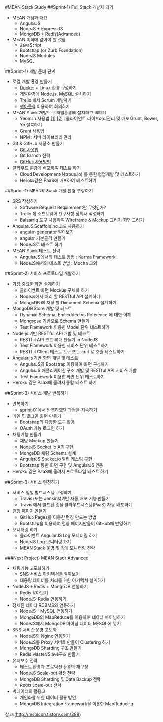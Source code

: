 #MEAN Stack Study
##Sprint-1) Full Stack 개발자 되기
  - MEAN 개념과 개요
    + AngularJS
    + NodeJS + ExpressJS
    + MongoDB + Redis(Advanced)
  - MEAN 이외에 알아야 할 것들
    + JavaScript
    + Bootstrap (or Zurb Foundation)
    + NodeJS Modules
    + MySQL


##Sprint-1) 개발 준비 단계
  - 로컬 개발 환경 만들기
    + [Docker](http://pyrasis.com/Docker/Docker-HOWTO) + Linux 환경 구성하기
    + 개발환경에 Node.js, MySQL 설치하기
    + Trello 에서 Scrum 개발하기
    + [행아웃](http://barugi.com/hangouts/)을 이용하여 회의하기
  - MEAN Stack 개발도구 개발환경에 설치하고 익히기
    + Yeoman 사용법 [[1]](http://blog.winterwolf.me/?p=132) [[2]](http://mobicon.tistory.com/402) : 클라이언트 라이브러리관리 및 배포 Grunt, Bower, Yo 설치하기
    + [Grunt 사용법](http://nodeqa.com/nodejs_ref/66)
    + NPM : 서버 라이브러리 관리
  - Git & GitHub 저장소 만들기
    + [Git 사용법](http://git-scm.com/book/ko/v1)
    + Git Branch 전략
    + [GitHub 사용방법](http://syaku.tistory.com/245)
  - 클라우드 환경에 배포하여 테스트 하기
    + Cloud Development(Nitrous.io) 를 통한 협업개발 및 테스트하기
    + Heroku같은 PaaS에 배포하여 테스트하기


##Sprint-1) MEANK Stack 개발 환경 구성하기
  - SRS 작성하기
    + Software Request Requirement란 무엇인가?
    + Trello 에 소프트웨어 요구사항 정의서 작성하기
    + Balsamiq 도구 사용하여 Wireframe & Mockup 그리기 화면 그리기
  - AngularJS Scaffolding 코드 사용하기
    + angular-generator 알아보기
    + angular 기본골격 만들기
    + NodeJS로 테스트 하기
  - MEAN Stack 테스트 전략
    + AngularJS에서의 테스트 방법 : Karma Framework
    + NodeJS에서의 테스트 방법 : Mocha 그외


##Sprint-2) 서비스 프로토타입 개발하기
  - 가장 중요한 화면 설계하기
    + 클라이언트 화면 Mockup 구체화 하기
    + NodeJs에서 처리 할 RESTful API 설계하기
    + MongoDB 에 저장 할 Document Schema 설계하기
  - MongoDB Store 개발 및 테스트
    + Dynamic Schema, Embedded vs Reference 에 대한 이해
    + Mongoose 기반으로 Schema 만들기
    + Test Framework 이용한 Model 단위 테스트하기
  - Node.js 기반 RESTful API 개발 및 테스트
    + RESTful API 코드 뼈대 만들기 in NodeJS
    + Test Framework 이용한 서비스 단위 테스트하기
    + RESTful Client 테스트 도구 또는 curl 로 호출 테스트하기
  - Angular.js 기반 화면 개발 및 테스트
    + AngularJS와 Bootstrap 이용하여 화면 구성하기
    + AngularJS 애플리케이션 구조 개발 및 RESTful API 서비스 개발
    + Test Framework 이용한 화면 단위 테스트하기
  - Heroku 같은 PaaS에 올려서 통합 테스트 하기


##Sprint-3) 서비스 개발 반복하기
  - 반복하기
    + sprint-01에서 반복하였던 과정을 지속하기
  - 메인 및 로그인 화면 만들기
    + Bootstrap의 다양한 도구 활용
    + OAuth 기능 로그인 하기
  - 채팅기능 만들기
    + 채팅 Mockup 만들기
    + NodeJS Socket.io API 구현
    + MongoDB 채팅 Schema 설계
    + AngularJS Socket.io 멀티 케스팅 구현
    + Bootstrap 통한 화면 구현 및 AngularJS 연동
 - Heroku 같은 PaaS에 올려서 프로토타입 테스트 하기


##Sprint-3) 서비스 런칭하기
  - 서비스 일일 빌드시스템 구성하기
    + Travis (또는 Jenkins)기반 자동 배포 기능 만들기
    + Travis 에서 빌드된 것을 클라우드시스템(PaaS) 자동 배포하기
  - 런칭 페이지 만들기
    + GitHub Pages를 이용한 런칭 만드는 방법
    + Bootstrap을 이용하여 런칭 페이지만들어 GitHub에 반영하기
  - 모니터링 하기
    + 클라이언트 AngularJS Log 모니터링 하기
    + NodeJS Log 모니터링 하기
    + MEAN Stack 운영 및 장애 모니터링 전략


###Next Project) MEAN Stack Advanced
  - 채팅기능 고도화하기
    + SNS 서비스 아키텍쳐들 알아보기
    + 대용량 데이터를 처리를 위한 아키텍쳐 설계하기
  - NodeJS + Redis + MongoDB 연동하기
    + Redis 알아보기
    + NodeJS-Redis 연동하기
  - 정제된 데이터 RDBMS와 연동하기
    + NodeJS - MySQL 연동하기
    + MongoDB의 MapReduce를 이용하여 데이터 마이닝하기
    + NodeJS에서 MongoDB 마이닝 데이터 MySQL에 넣기
  - SNS 서비스 운영 고도화
    + NodeJS와 Nginx 연동하기
    + NodeJS를 Proxy 서버로 만들어 Clustering 하기
    + MongoDB Sharding 구조 만들기
    + Redis Master/Slave구조 만들기
  - 유지보수 전략
    + 테스트 환경과 프로덕션 환경의 재구성
    + NodeJS Scale-out 확장 전략
    + MongoDB Sharding 및 Data Backup 전략
    + Redis Scale-out 전략
  - 빅데이터의 활용고
    + 개인화를 위한 데이터 활용 방안
    + MongoDB Integration Framework을 이용한 MapReducing

참고:(http://mobicon.tistory.com/388)
